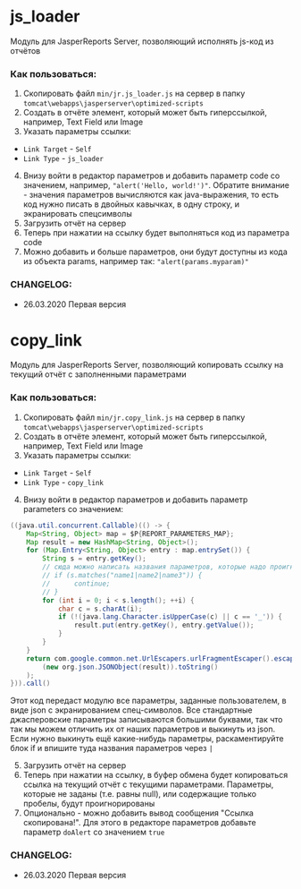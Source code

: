 # js_loader

Модуль для JasperReports Server, позволяющий исполнять js-код из отчётов

### Как пользоваться:

1. Скопировать файл `min/jr.js_loader.js` на сервер в папку `tomcat\webapps\jasperserver\optimized-scripts`
2. Создать в отчёте элемент, который может быть гиперссылкой, например, Text Field или Image
3. Указать параметры ссылки:
  - `Link Target` - `Self`
  - `Link Type` - `js_loader`
4. Внизу войти в редактор параметров и добавить параметр code со значением, например, `"alert('Hello, world!')"`. Обратите внимание - значения параметров вычисляются как java-выражения, то есть код нужно писать в двойных кавычках, в одну строку, и экранировать спецсимволы
5. Загрузить отчёт на сервер
6. Теперь при нажатии на ссылку будет выполняться код из параметра code
7. Можно добавить и больше параметров, они будут доступны из кода из объекта params, например так: `"alert(params.myparam)"`

### CHANGELOG:

- 26.03.2020 Первая версия



# copy_link

Модуль для JasperReports Server, позволяющий копировать ссылку на текущий отчёт с заполненными параметрами

### Как пользоваться:

1. Скопировать файл `min/jr.copy_link.js` на сервер в папку `tomcat\webapps\jasperserver\optimized-scripts`
2. Создать в отчёте элемент, который может быть гиперссылкой, например, Text Field или Image
3. Указать параметры ссылки:
  - `Link Target` - `Self`
  - `Link Type` - `copy_link`
4. Внизу войти в редактор параметров и добавить параметр parameters со значением:
```java
((java.util.concurrent.Callable)(() -> {
    Map<String, Object> map = $P{REPORT_PARAMETERS_MAP};
    Map result = new HashMap<String, Object>();
    for (Map.Entry<String, Object> entry : map.entrySet()) {
        String s = entry.getKey();
        // сюда можно написать названия параметров, которые надо проигнорировать
        // if (s.matches("name1|name2|name3")) {
        //      continue;
        // }
        for (int i = 0; i < s.length(); ++i) {
            char c = s.charAt(i);
            if (!(java.lang.Character.isUpperCase(c) || c == '_')) {
                result.put(entry.getKey(), entry.getValue());
            }
        }
    }
    return com.google.common.net.UrlEscapers.urlFragmentEscaper().escape(
        (new org.json.JSONObject(result)).toString()
    );
})).call()
```
Этот код передаст модулю все параметры, заданные пользователем, в виде json с экранированием спец-символов. Все стандартные джасперовские параметры записываются большими буквами, так что так мы можем отличить их от наших параметров и выкинуть из json. Если нужно выкинуть ещё какие-нибудь параметры, раскаментируйте блок if и впишите туда названия параметров через `|`

5. Загрузить отчёт на сервер
6. Теперь при нажатии на ссылку, в буфер обмена будет копироваться ссылка на текущий отчёт с текущими параметрами. Параметры, которые не заданы (т.е. равны null), или содержащие только пробелы, будут проигнорированы
7. Опционально - можно добавить вывод сообщения "Ссылка скопирована!". Для этого в редакторе параметров добавьте параметр `doAlert` со значением `true`

### CHANGELOG:

- 26.03.2020 Первая версия
